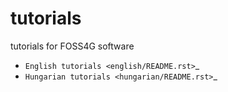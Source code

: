 # tutorials
tutorials for FOSS4G software

- `English tutorials <english/README.rst>`_
- `Hungarian tutorials <hungarian/README.rst>`_
